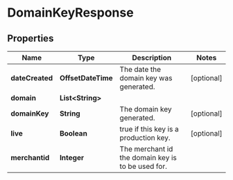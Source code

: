 

# DomainKeyResponse


## Properties

Name | Type | Description | Notes
------------ | ------------- | ------------- | -------------
**dateCreated** | **OffsetDateTime** | The date the domain key was generated.  |  [optional]
**domain** | **List&lt;String&gt;** |  | 
**domainKey** | **String** | The domain key generated.  |  [optional]
**live** | **Boolean** | true if this key is a production key.  |  [optional]
**merchantid** | **Integer** | The merchant id the domain key is to be used for.  | 



